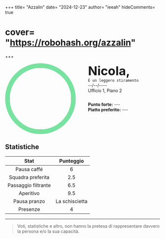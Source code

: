 +++
title= "Azzalin"
date= "2024-12-23"
author= "ieeah"
hideComments= true
# cover= "https://robohash.org/azzalin"
+++

<div class="player-header" style="display: flex;">
  <div class="player-avatar" style="margin-inline-end: 40px;">
    <img src="https://robohash.org/azzalin" width="200px" height="200px" style="border-radius: 50%; aspect-ratio: 1; border: 15px solid #78E2A0" />
  </div>
  <div class="player-info">
    <p class="player-name" style="margin-block: 0; font-size: 2.5rem; font-weight: bold; display: inline-block;" id="player-name">Nicola,</p>
    <code style="display: inline-block;">È un leggero stiramento</code>
    <p class="player-age" style="margin-block: 0;">--/--/----</p>
    <p class="player-office" style="margin-block: 0;">Ufficio 1, Piano 2</p>
    <div class="player-specials" style="margin-block: 1.75rem 0;">
      <p class="player-office" style="margin-block: 0;">
        <span style="font-weight: bold">Punto forte:</span>
        <span style="">---</span>
      </p>
      <p class="player-office" style="margin-block: 0;">
        <span style="font-weight: bold">Piatto preferito:</span>
        <span style="">---</span>
      </p>
    </div>
  </div>
</div>

## Statistiche

| Stat | Punteggio |
| :---: | :---: |
| Pausa caffé | 6 |
| Squadra preferita | 2.5 |
| Passaggio filtrante | 6.5 |
| Aperitivo | 9.5 |
| Pausa pranzo | La schiscietta |
| Presenze | 4 |

---

> Voti, statistiche e altro, non hanno la pretesa di rappresentare davvero la persona e/o la sua capacità.
